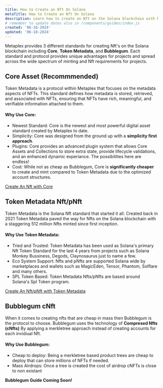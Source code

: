 ```yaml
---
title: How to Create an Nft On Solana
metaTitle: How to Create an Nft On Solana
description: Learn how to create an Nft on the Solana blockchain with Metaplex packages.
# remember to update dates also in /components/guides/index.js
created: '06-16-2024'
updated: '06-18-2024'
---
```


Metaplex provides 3 different standards for creating Nft's on the Solana blockchain including **Core**, **Token Metadata**, and **Bubblegum**. Each standard and protocol provides unique advantages for projects and spread across the wide spectrum of minting and Nft requirements for projects.

## Core Asset (Recommmended)

Token Metadata is a protocol within Metaplex that focuses on the metadata aspects of NFTs. This standard defines how metadata is stored, retrieved, and associated with NFTs, ensuring that NFTs have rich, meaningful, and verifiable information attached to them.

#### Why Use Core:

- Newest Standard: Core is the newest and most powerful digital asset standard created by Metaplex to date.
- Simplicity: Core was designed from the ground up with a **simplicity first approach**.
- Plugins: Core provides an advanced plugin system that allows Core Assets and Collections to store extra state, provide lifecycle validations, and an enhanced dynamic experiance. The possibilities here are endless!
- Cost: While not as cheap as Bubblegum, Core is **significantly cheaper** to create and mint compared to Token Metadata due to the optimized account structures.

[Create An Nft with Core](/core/guides/javascript/how-to-create-a-core-nft-asset)

## Token Metadata Nft/pNft

Token Metadata is the Solana Nft standard that started it all. Created back in 2021 Token Metadata paved the way for Nfts on the Solana blockchain with a staggering 512 million Nfts minted since first inception.

#### Why Use Token Metadata:

- Tried and Trusted: Token Metadata has been used as Solana's primary Nft Token Standard for the last 4 years from projects such as Solana Monkey Bussiness, Degods, Claynosaurus just to name a few.
- Eco System Support: Nfts and pNfts are supported Solana wide by marketplaces and wallets such as MagicEden, Tensor, Phantom, Solflare and many others.
- SPL Token Based: Token Metadata Nfts/pNfts are based around Solana's Spl Token program.

[Create An Nft/pNft with Token Metadata](/token-metadata/guides/javascript/create-an-nft)

## Bubblegum cNft

When it comes to creating nfts that are cheap in mass then Bubblegum is the protocol to choose. Bubblegum uses the technology of **Compresed Nfts (cNfts)** By applying a merkletree approach instead of creating accounts for each invidiual Nft.

#### Why Use Bubblegum:

- Cheap to deploy: Being a merkletree based product trees are cheap to deploy that can store millions of NFTs if needed.
- Mass Airdrops: Once a tree is created the cost of airdrop cNFTs is close to non existant

**Bubblegum Guide Coming Soon!**
<!-- [Create An cNft with Bubble](/core/guides/create-and-nft) -->
